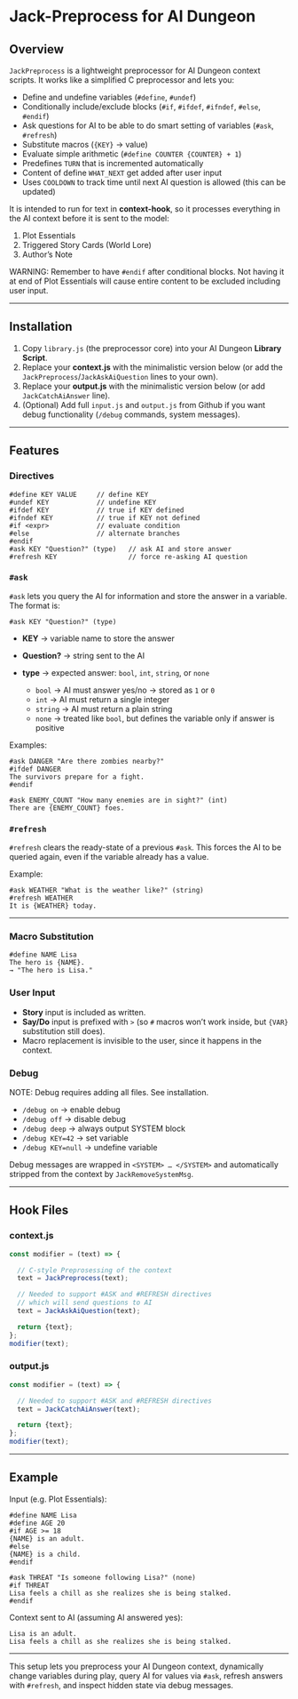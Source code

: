 # Jack-Preprocess for AI Dungeon

## Overview

`JackPreprocess` is a lightweight preprocessor for AI Dungeon context scripts.
It works like a simplified C preprocessor and lets you:

* Define and undefine variables (`#define`, `#undef`)
* Conditionally include/exclude blocks (`#if`, `#ifdef`, `#ifndef`, `#else`, `#endif`)
* Ask questions for AI to be able to do smart setting of variables (`#ask`, `#refresh`)
* Substitute macros (`{KEY}` → value)
* Evaluate simple arithmetic (`#define COUNTER {COUNTER} + 1`)
* Predefines `TURN` that is incremented automatically
* Content of define `WHAT_NEXT` get added after user input
* Uses `COOLDOWN` to track time until next AI question is allowed (this can be updated)

It is intended to run for text in **context-hook**, so it processes everything in the AI context before it is sent to the model:

1. Plot Essentials
2. Triggered Story Cards (World Lore)
3. Author’s Note

WARNING: Remember to have `#endif` after conditional blocks. Not having it at end of Plot Essentials will cause entire content to be excluded including user input.

---

## Installation

1. Copy `library.js` (the preprocessor core) into your AI Dungeon **Library Script**.
2. Replace your **context.js** with the minimalistic version below (or add the `JackPreprocess`/`JackAskAiQuestion` lines to your own).
3. Replace your **output.js** with the minimalistic version below (or add `JackCatchAiAnswer` line).
4. (Optional) Add full `input.js` and `output.js` from Github if you want debug functionality (`/debug` commands, system messages).

---

## Features

### Directives

```
#define KEY VALUE     // define KEY
#undef KEY            // undefine KEY
#ifdef KEY            // true if KEY defined
#ifndef KEY           // true if KEY not defined
#if <expr>            // evaluate condition
#else                 // alternate branches
#endif
#ask KEY "Question?" (type)   // ask AI and store answer
#refresh KEY                  // force re-asking AI question
```

### `#ask`

`#ask` lets you query the AI for information and store the answer in a variable.
The format is:

```
#ask KEY "Question?" (type)
```

* **KEY** → variable name to store the answer
* **Question?** → string sent to the AI
* **type** → expected answer: `bool`, `int`, `string`, or `none`

  * `bool` → AI must answer yes/no → stored as `1` or `0`
  * `int` → AI must return a single integer
  * `string` → AI must return a plain string
  * `none` → treated like `bool`, but defines the variable only if answer is positive

Examples:

```
#ask DANGER "Are there zombies nearby?"
#ifdef DANGER
The survivors prepare for a fight.
#endif

#ask ENEMY_COUNT "How many enemies are in sight?" (int)
There are {ENEMY_COUNT} foes.
```

### `#refresh`

`#refresh` clears the ready-state of a previous `#ask`.
This forces the AI to be queried again, even if the variable already has a value.

Example:

```
#ask WEATHER "What is the weather like?" (string)
#refresh WEATHER
It is {WEATHER} today.
```

---

### Macro Substitution

```
#define NAME Lisa
The hero is {NAME}.
→ "The hero is Lisa."
```

### User Input

* **Story** input is included as written.
* **Say/Do** input is prefixed with `>` (so `#` macros won’t work inside, but `{VAR}` substitution still does).
* Macro replacement is invisible to the user, since it happens in the context.

### Debug

NOTE: Debug requires adding all files. See installation.

* `/debug on` → enable debug
* `/debug off` → disable debug
* `/debug deep` → always output SYSTEM block
* `/debug KEY=42` → set variable
* `/debug KEY=null` → undefine variable

Debug messages are wrapped in `<SYSTEM> … </SYSTEM>` and automatically stripped from the context by `JackRemoveSystemMsg`.

---

## Hook Files

### context.js

```js
const modifier = (text) => {

  // C-style Preprosessing of the context
  text = JackPreprocess(text);

  // Needed to support #ASK and #REFRESH directives
  // which will send questions to AI
  text = JackAskAiQuestion(text);

  return {text};
};
modifier(text);
```

### output.js

```js
const modifier = (text) => {

  // Needed to support #ASK and #REFRESH directives
  text = JackCatchAiAnswer(text);

  return {text};
};
modifier(text);
```

---

## Example

Input (e.g. Plot Essentials):

```
#define NAME Lisa
#define AGE 20
#if AGE >= 18
{NAME} is an adult.
#else
{NAME} is a child.
#endif

#ask THREAT "Is someone following Lisa?" (none)
#if THREAT
Lisa feels a chill as she realizes she is being stalked.
#endif
```

Context sent to AI (assuming AI answered yes):

```
Lisa is an adult.
Lisa feels a chill as she realizes she is being stalked.
```

---

This setup lets you preprocess your AI Dungeon context, dynamically change variables during play, query AI for values via `#ask`, refresh answers with `#refresh`, and inspect hidden state via debug messages.
